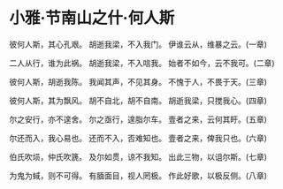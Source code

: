 # 小雅·节南山之什·何人斯

彼何人斯，其心孔艰。
胡逝我梁，不入我门。
伊谁云从，维暴之云。(一章)

二人从行，谁为此祸。
胡逝我梁，不入唁我。
始者不如今，云不我可。(二章)

彼何人斯，胡逝我陈。
我闻其声，不见其身。
不愧于人，不畏于天。(三章)

彼何人斯，其为飘风。
胡不自北，胡不自南。
胡逝我梁，只搅我心。(四章)

尔之安行，亦不遑舍。
尔之亟行，遑脂尔车。
壹者之来，云何其盱。(五章)

尔还而入，我心易也。
还而不入，否难知也。
壹者之来，俾我只也。(六章)

伯氏吹埙，仲氏吹篪。
及尔如贯，谅不我知。
出此三物，以诅尔斯。(七章)

为鬼为蜮，则不可得。
有腼面目，视人罔极。
作此好歌，以极反侧。(八章)


